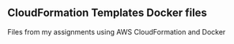 ## CloudFormation Templates Docker files

Files from my assignments using AWS CloudFormation and Docker
